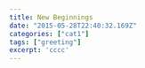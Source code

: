```yaml
---
title: New Beginnings
date: "2015-05-28T22:40:32.169Z"
categories: ["cat1"]
tags: ["greeting"]
excerpt: 'cccc'
---
```

